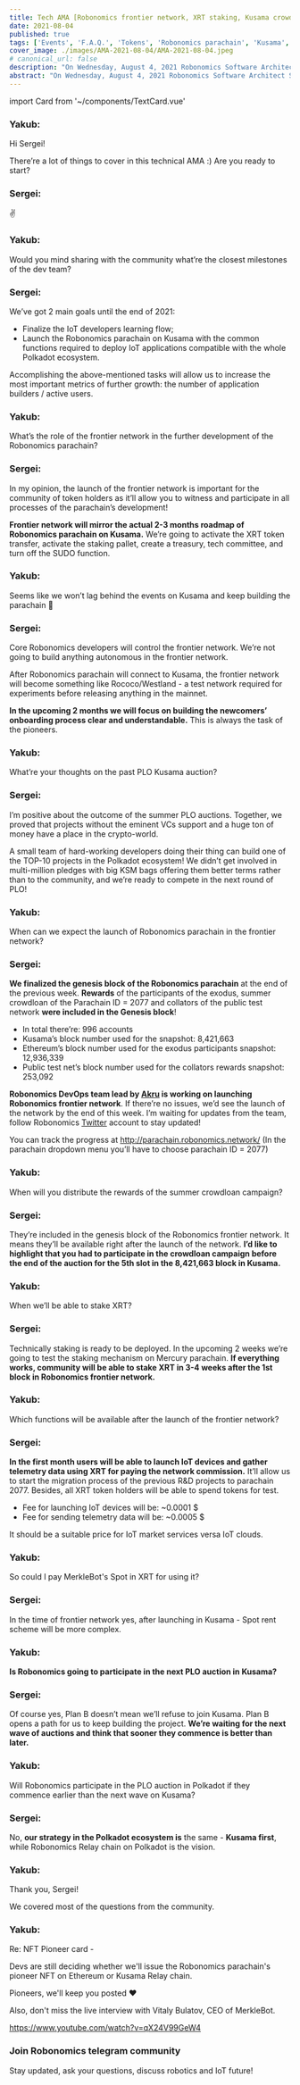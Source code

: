 ```yaml
---
title: Tech AMA [Robonomics frontier network, XRT staking, Kusama crowdloan rewards]
date: 2021-08-04
published: true
tags: ['Events', 'F.A.Q.', 'Tokens', 'Robonomics parachain', 'Kusama', 'Incentive programs']
cover_image: ./images/AMA-2021-08-04/AMA-2021-08-04.jpeg
# canonical_url: false
description: "On Wednesday, August 4, 2021 Robonomics Software Architect Sergei Lonshakov hosted a tech AMA in the Robonomics telegram community. We discussed Robonomics frontier network, XRT staking, Kusama crowdloan rewards."
abstract: "On Wednesday, August 4, 2021 Robonomics Software Architect Sergei Lonshakov hosted a tech AMA in the Robonomics telegram community. We discussed Robonomics frontier network, XRT staking, Kusama crowdloan rewards."
---
```

import Card from '~/components/TextCard.vue'

<Card :image="'/avatars/Yakub-Sheikh.jpg'" :back="'transparent'">

### Yakub:

Hi Sergei!

There’re a lot of things to cover in this technical AMA :)
Are you ready to start?

</Card>

<Card :image="'/avatars/Sergei-Lonshakov.jpg'" :back="'transparent'">

### Sergei:

✌️

</Card>

<Card :image="'/avatars/Yakub-Sheikh.jpg'" :back="'transparent'">

### Yakub:

Would you mind sharing with the community what’re the closest milestones of the dev team?

</Card>

<Card :image="'/avatars/Sergei-Lonshakov.jpg'" :back="'transparent'">

### Sergei:

We’ve got 2 main goals until the end of 2021:

- Finalize the IoT developers learning flow;
- Launch the Robonomics parachain on Kusama with the common functions required to deploy IoT applications compatible with the whole Polkadot ecosystem.

Accomplishing the above-mentioned tasks will allow us to increase the most important metrics of further growth: the number of application builders / active users.

</Card>

<Card :image="'/avatars/Yakub-Sheikh.jpg'" :back="'transparent'">

### Yakub:

What’s the role of the frontier network in the further development of the Robonomics parachain?

</Card>

<Card :image="'/avatars/Sergei-Lonshakov.jpg'" :back="'transparent'">

### Sergei:

In my opinion, the launch of the frontier network is important for the community of token holders as it’ll allow you to witness and participate in all processes of the parachain’s development!

**Frontier network will mirror the actual 2-3 months roadmap of Robonomics parachain on Kusama.** We’re going to activate the XRT token transfer, activate the staking pallet, create a treasury, tech committee, and turn off the SUDO function.

</Card>

<Card :image="'/avatars/Yakub-Sheikh.jpg'" :back="'transparent'">

### Yakub:

Seems like we won’t lag behind the events on Kusama and keep building the parachain 🤟

</Card>

<Card :image="'/avatars/Sergei-Lonshakov.jpg'" :back="'transparent'">

### Sergei:

Core Robonomics developers will control the frontier network. We’re not going to build anything autonomous in the frontier network.

After Robonomics parachain will connect to Kusama, the frontier network will become something like Rococo/Westland - a test network required for experiments before releasing anything in the mainnet.

**In the upcoming 2 months we will focus on building the newcomers’ onboarding process clear and understandable.** This is always the task of the pioneers.

</Card>

<Card :image="'/avatars/Yakub-Sheikh.jpg'" :back="'transparent'">

### Yakub:

What’re your thoughts on the past PLO Kusama auction?

</Card>

<Card :image="'/avatars/Sergei-Lonshakov.jpg'" :back="'transparent'">

### Sergei:

I’m positive about the outcome of the summer PLO auctions. Together, we proved that projects without the eminent VCs support and a huge ton of money have a place in the crypto-world.

A small team of hard-working developers doing their thing can build one of the TOP-10 projects in the Polkadot ecosystem! We didn’t get involved in multi-million pledges with big KSM bags offering them better terms rather than to the community, and we’re ready to compete in the next round of PLO!

</Card>

<Card :image="'/avatars/Yakub-Sheikh.jpg'" :back="'transparent'">

### Yakub:

When can we expect the launch of Robonomics parachain in the frontier network?

</Card>

<Card :image="'/avatars/Sergei-Lonshakov.jpg'" :back="'transparent'">

### Sergei:

**We finalized the genesis block of the Robonomics parachain** at the end of the previous week. **Rewards** of the participants of the exodus, summer crowdloan of the Parachain ID = 2077 and collators of the public test network **were included in the Genesis block**!

- In total there’re: 996 accounts
- Kusama’s block number used for the snapshot: 8,421,663
- Ethereum’s block number used for the exodus participants snapshot: 12,936,339
- Public test net’s block number used for the collators rewards snapshot: 253,092

**Robonomics DevOps team lead by [Akru](https://github.com/akru) is working on launching Robonomics frontier network**. If there’re no issues, we’d see the launch of the network by the end of this week.
I’m waiting for updates from the team, follow Robonomics [Twitter](https://twitter.com/AIRA_Robonomics/) account to stay updated!

You can track the progress at http://parachain.robonomics.network/ (In the parachain dropdown menu you’ll have to choose parachain ID = 2077)

</Card>

<Card :image="'/avatars/Yakub-Sheikh.jpg'" :back="'transparent'">

### Yakub:

When will you distribute the rewards of the summer crowdloan campaign?

</Card>

<Card :image="'/avatars/Sergei-Lonshakov.jpg'" :back="'transparent'">

### Sergei:

They’re included in the genesis block of the Robonomics frontier network. It means they’ll be available right after the launch of the network. **I’d like to highlight that you had to participate in the crowdloan campaign before the end of the auction for the 5th slot in the 8,421,663 block in Kusama.**

</Card>

<Card :image="'/avatars/Yakub-Sheikh.jpg'" :back="'transparent'">

### Yakub:

When we’ll be able to stake XRT?

</Card>

<Card :image="'/avatars/Sergei-Lonshakov.jpg'" :back="'transparent'">

### Sergei:

Technically staking is ready to be deployed. In the upcoming 2 weeks we’re going to test the staking mechanism on Mercury parachain. **If everything works, community will be able to stake XRT in 3-4 weeks after the 1st block in Robonomics frontier network.**

</Card>

<Card :image="'/avatars/Yakub-Sheikh.jpg'" :back="'transparent'">

### Yakub:

Which functions will be available after the launch of the frontier network?

</Card>

<Card :image="'/avatars/Sergei-Lonshakov.jpg'" :back="'transparent'">

### Sergei:

**In the first month users will be able to launch IoT devices and gather telemetry data using XRT for paying the network commission.** It’ll allow us to start the migration process of the previous R&D projects to parachain 2077. 
Besides, all XRT token holders will be able to spend tokens for test.

- Fee for launching IoT devices will be:  ~0.0001 $
- Fee for sending telemetry data will be: ~0.0005 $

It should be a suitable price for IoT market services versa IoT clouds.


</Card>

<Card :image="'/avatars/Yakub-Sheikh.jpg'" :back="'transparent'">

### Yakub:

So could I pay MerkleBot's Spot in XRT for using it?

</Card>


<Card :image="'/avatars/Sergei-Lonshakov.jpg'" :back="'transparent'">

### Sergei:

In the time of frontier network yes, after launching in Kusama - Spot rent scheme will be more complex.

</Card>

<Card :image="'/avatars/Yakub-Sheikh.jpg'" :back="'transparent'">

### Yakub:

**Is Robonomics going to participate in the next PLO auction in Kusama?**

</Card>

<Card :image="'/avatars/Sergei-Lonshakov.jpg'" :back="'transparent'">

### Sergei:

Of course yes, Plan B doesn’t mean we’ll refuse to join Kusama. Plan B opens a path for us to keep building the project. **We’re waiting for the next wave of auctions and think that sooner they commence is better than later.**

</Card>

<Card :image="'/avatars/Yakub-Sheikh.jpg'" :back="'transparent'">

### Yakub:

Will Robonomics participate in the PLO auction in Polkadot if they commence earlier than the next wave on Kusama?

</Card>

<Card :image="'/avatars/Sergei-Lonshakov.jpg'" :back="'transparent'">

### Sergei:

No, **our strategy in the Polkadot ecosystem is** the same - **Kusama first**, while Robonomics Relay chain on Polkadot is the vision.

</Card>

<Card :image="'/avatars/Yakub-Sheikh.jpg'" :back="'transparent'">

### Yakub:

Thank you, Sergei!

We covered most of the questions from the community.

</Card>

<Card :image="'/avatars/Yakub-Sheikh.jpg'" :back="'transparent'">

### Yakub:

Re: NFT Pioneer card - 

Devs are still deciding whether we'll issue the Robonomics parachain's pioneer NFT on Ethereum or Kusama Relay chain. 

Pioneers, we'll keep you posted ♥️

Also, don't miss the live interview with Vitaly Bulatov, CEO of MerkleBot.

https://www.youtube.com/watch?v=qX24V99GeW4

</Card>


<Card :icon="'/icons/icon-notification.png'" :link="'https://t.me/robonomics'">

### Join Robonomics telegram community

Stay updated, ask your questions, discuss robotics and IoT future!

</Card>
